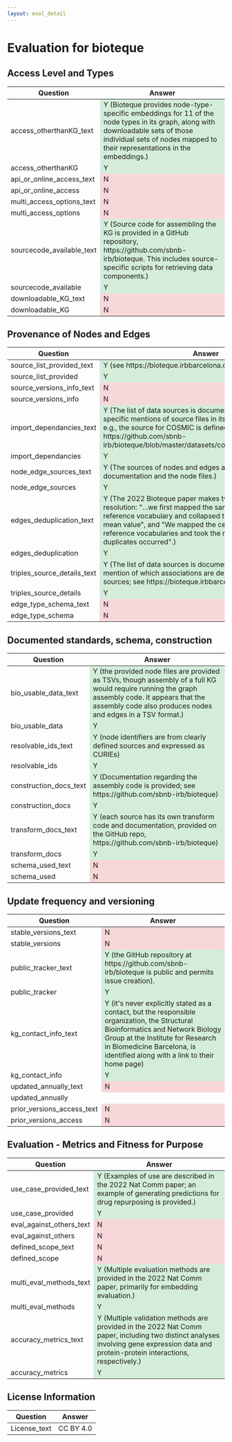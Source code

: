 ```yaml
---
layout: eval_detail
---
```


# Evaluation for bioteque

## Access Level and Types
<div class="table-responsive">
<table class="table table-striped">
<thead><tr><th>Question</th><th>Answer</th></tr></thead><tbody>
<tr><td>access_otherthanKG_text</td><td style="background-color:#d4edda;">Y (Bioteque provides node-type-specific embeddings for 11 of the node types in its graph, along with downloadable sets of those individual sets of nodes mapped to their representations in the embeddings.)</td></tr>
<tr><td>access_otherthanKG</td><td style="background-color:#d4edda;">Y</td></tr>
<tr><td>api_or_online_access_text</td><td style="background-color:#f8d7da;">N</td></tr>
<tr><td>api_or_online_access</td><td style="background-color:#f8d7da;">N</td></tr>
<tr><td>multi_access_options_text</td><td style="background-color:#f8d7da;">N</td></tr>
<tr><td>multi_access_options</td><td style="background-color:#f8d7da;">N</td></tr>
<tr><td>sourcecode_available_text</td><td style="background-color:#d4edda;">Y (Source code for assembling the KG is provided in a GitHub repository, https://github.com/sbnb-irb/bioteque. This includes source-specific scripts for retrieving data components.)</td></tr>
<tr><td>sourcecode_available</td><td style="background-color:#d4edda;">Y</td></tr>
<tr><td>downloadable_KG_text</td><td style="background-color:#f8d7da;">N</td></tr>
<tr><td>downloadable_KG</td><td style="background-color:#f8d7da;">N</td></tr>
</tbody></table></div>

## Provenance of Nodes and Edges
<div class="table-responsive">
<table class="table table-striped">
<thead><tr><th>Question</th><th>Answer</th></tr></thead><tbody>
<tr><td>source_list_provided_text</td><td style="background-color:#d4edda;">Y (see https://bioteque.irbbarcelona.org/sources)</td></tr>
<tr><td>source_list_provided</td><td style="background-color:#d4edda;">Y</td></tr>
<tr><td>source_versions_info_text</td><td style="background-color:#f8d7da;">N</td></tr>
<tr><td>source_versions_info</td><td style="background-color:#f8d7da;">N</td></tr>
<tr><td>import_dependancies_text</td><td style="background-color:#d4edda;">Y (The list of data sources is documented and includes specific mentions of source files in its data retrieval scripts, e.g., the source for COSMIC is defined here: https://github.com/sbnb-irb/bioteque/blob/master/datasets/cosmic_mutsig/get_data.sh)</td></tr>
<tr><td>import_dependancies</td><td style="background-color:#d4edda;">Y</td></tr>
<tr><td>node_edge_sources_text</td><td style="background-color:#d4edda;">Y (The sources of nodes and edges are provided in the documentation and the node files.)</td></tr>
<tr><td>node_edge_sources</td><td style="background-color:#d4edda;">Y</td></tr>
<tr><td>edges_deduplication_text</td><td style="background-color:#d4edda;">Y (The 2022 Bioteque paper makes two notes about duplicate resolution: "...we first mapped the samples and genes to our reference vocabulary and collapsed the duplicates by their mean value", and "We mapped the cell lines and genes to our reference vocabularies and took the mean value whenever duplicates occurred".)</td></tr>
<tr><td>edges_deduplication</td><td style="background-color:#d4edda;">Y</td></tr>
<tr><td>triples_source_details_text</td><td style="background-color:#d4edda;">Y (The list of data sources is documented and makes specific mention of which associations are derived from which sources; see https://bioteque.irbbarcelona.org/sources)</td></tr>
<tr><td>triples_source_details</td><td style="background-color:#d4edda;">Y</td></tr>
<tr><td>edge_type_schema_text</td><td style="background-color:#f8d7da;">N</td></tr>
<tr><td>edge_type_schema</td><td style="background-color:#f8d7da;">N</td></tr>
</tbody></table></div>

## Documented standards, schema, construction
<div class="table-responsive">
<table class="table table-striped">
<thead><tr><th>Question</th><th>Answer</th></tr></thead><tbody>
<tr><td>bio_usable_data_text</td><td style="background-color:#d4edda;">Y (the provided node files are provided as TSVs, though assembly of a full KG would require running the graph assembly code. It appears that the assembly code also produces nodes and edges in a TSV format.)</td></tr>
<tr><td>bio_usable_data</td><td style="background-color:#d4edda;">Y</td></tr>
<tr><td>resolvable_ids_text</td><td style="background-color:#d4edda;">Y (node identifiers are from clearly defined sources and expressed as CURIEs)</td></tr>
<tr><td>resolvable_ids</td><td style="background-color:#d4edda;">Y</td></tr>
<tr><td>construction_docs_text</td><td style="background-color:#d4edda;">Y (Documentation regarding the assembly code is provided; see https://github.com/sbnb-irb/bioteque)</td></tr>
<tr><td>construction_docs</td><td style="background-color:#d4edda;">Y</td></tr>
<tr><td>transform_docs_text</td><td style="background-color:#d4edda;">Y (each source has its own transform code and documentation, provided on the GitHub repo, https://github.com/sbnb-irb/bioteque)</td></tr>
<tr><td>transform_docs</td><td style="background-color:#d4edda;">Y</td></tr>
<tr><td>schema_used_text</td><td style="background-color:#f8d7da;">N</td></tr>
<tr><td>schema_used</td><td style="background-color:#f8d7da;">N</td></tr>
</tbody></table></div>

## Update frequency and versioning
<div class="table-responsive">
<table class="table table-striped">
<thead><tr><th>Question</th><th>Answer</th></tr></thead><tbody>
<tr><td>stable_versions_text</td><td style="background-color:#f8d7da;">N</td></tr>
<tr><td>stable_versions</td><td style="background-color:#f8d7da;">N</td></tr>
<tr><td>public_tracker_text</td><td style="background-color:#d4edda;">Y (the GitHub repository at https://github.com/sbnb-irb/bioteque is public and permits issue creation).</td></tr>
<tr><td>public_tracker</td><td style="background-color:#d4edda;">Y</td></tr>
<tr><td>kg_contact_info_text</td><td style="background-color:#d4edda;">Y (it's never explicitly stated as a contact, but the responsible organization, the Structural Bioinformatics and Network Biology Group at the Institute for Research in Biomedicine Barcelona, is identified along with a link to their home page)</td></tr>
<tr><td>kg_contact_info</td><td style="background-color:#d4edda;">Y</td></tr>
<tr><td>updated_annually_text</td><td style="background-color:#f8d7da;">N</td></tr>
<tr><td>updated_annually</td><td></td></tr>
<tr><td>prior_versions_access_text</td><td style="background-color:#f8d7da;">N</td></tr>
<tr><td>prior_versions_access</td><td style="background-color:#f8d7da;">N</td></tr>
</tbody></table></div>

## Evaluation - Metrics and Fitness for Purpose
<div class="table-responsive">
<table class="table table-striped">
<thead><tr><th>Question</th><th>Answer</th></tr></thead><tbody>
<tr><td>use_case_provided_text</td><td style="background-color:#d4edda;">Y (Examples of use are described in the 2022 Nat Comm paper; an example of generating predictions for drug repurposing is provided.)</td></tr>
<tr><td>use_case_provided</td><td style="background-color:#d4edda;">Y</td></tr>
<tr><td>eval_against_others_text</td><td style="background-color:#f8d7da;">N</td></tr>
<tr><td>eval_against_others</td><td style="background-color:#f8d7da;">N</td></tr>
<tr><td>defined_scope_text</td><td style="background-color:#f8d7da;">N</td></tr>
<tr><td>defined_scope</td><td style="background-color:#f8d7da;">N</td></tr>
<tr><td>multi_eval_methods_text</td><td style="background-color:#d4edda;">Y (Multiple evaluation methods are provided in the 2022 Nat Comm paper, primarily for embedding evaluation.)</td></tr>
<tr><td>multi_eval_methods</td><td style="background-color:#d4edda;">Y</td></tr>
<tr><td>accuracy_metrics_text</td><td style="background-color:#d4edda;">Y (Multiple validation methods are provided in the 2022 Nat Comm paper, including two distinct analyses involving gene expression data and protein-protein interactions, respectively.)</td></tr>
<tr><td>accuracy_metrics</td><td style="background-color:#d4edda;">Y</td></tr>
</tbody></table></div>

## License Information
<div class="table-responsive">
<table class="table table-striped">
<thead><tr><th>Question</th><th>Answer</th></tr></thead><tbody>
<tr><td>License_text</td><td>CC BY 4.0</td></tr>
</tbody></table></div>

